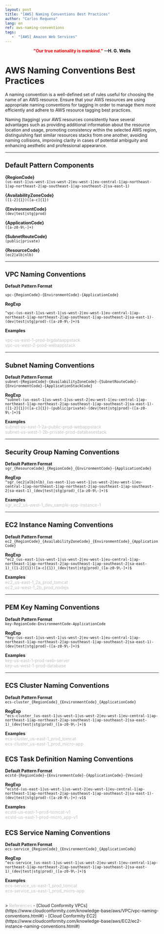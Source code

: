 ```yaml
---
layout: post
title: "[AWS] Naming Conventions Best Practices"
author: "Carlos Requena"
lang: en
ref: aws-naming-conventions
tags:
   -  "[AWS] Amazon Web Services" 
---
```


<div style="text-align:center"><span style="color:red;font-weight: bold">"Our true nationality is mankind." </span> <span style="color:black;font-weight: bold">--H. G. Wells</span></div>

# AWS Naming Conventions Best Practices

A naming convention is a well-defined set of rules useful for choosing the name of an AWS resource. Ensure that your AWS resources are using appropriate naming conventions for 
tagging in order to manage them more efficiently and adhere to AWS resource tagging best practices.

Naming (tagging) your AWS resources consistently have several advantages such as providing additional information about the resource location and usage, promoting consistency within the selected AWS region, distinguishing fast similar resources stacks from one another, avoiding naming collisions,
improving clarity in cases of potential ambiguity and enhancing aesthetic and professional appearance.

-----------
## Default Pattern Components

**{RegionCode}**     
``(us-east-1|us-west-1|us-west-2|eu-west-1|eu-central-1|ap-northeast-1|ap-northeast-2|ap-southeast-1|ap-southeast-2|sa-east-1)``

**{AvailabilityZoneCode}**  
``([1-2]{1})([a-c]{1})``

**{EnvironmentCode}**    
``(dev|test|stg|prod)`` 

**{ApplicationCode}**     
``([a-z0-9\-]+)`` 

**{SubnetRouteCode}**   
``(public|private)``

**{ResourceCode}**   
``(ec2|alb|nlb)``

-----------
## VPC Naming Conventions

**Default Pattern Format**  

``vpc-{RegionCode}-{EnvironmentCode}-{ApplicationCode}``

**RegExp**  

``^vpc-(us-east-1|us-west-1|us-west-2|eu-west-1|eu-central-1|ap-northeast-1|ap-northeast-2|ap-southeast-1|ap-southeast-2|sa-east-1)-(dev|test|stg|prod)-([a-z0-9\-]+)$``

**Examples**    

<span style="color:silver;">
vpc-us-east-1-prod-bigdataappstack
<br>
vpc-us-west-2-prod-webappstack
</span>

-----------
## Subnet Naming Conventions

**Default Pattern Format**      
``subnet-{RegionCode}-{AvailabilityZoneCode}-{SubnetRouteCode}-{EnvironmentCode}-{ApplicationStackCode}``

**RegExp**      
``^subnet-(us-east-1|us-west-1|us-west-2|eu-west-1|eu-central-1|ap-northeast-1|ap-northeast-2|ap-southeast-1|ap-southeast-2|sa-east-1)-([1-2]{1})([a-c]{1})-(public|private)-(dev|test|stg|prod)-([a-z0-9\-]+)$``

**Examples**            
<span style="color:silver;">
subnet-us-east-1-2a-public-prod-webappstack
<br>
subnet-us-west-1-2b-private-prod-databasestack
</span>

-----------
## Security Group Naming Conventions

**Default Pattern Format**      
``sgr_{ResourceCode}_{RegionCode}_{EnvironmentCode}-{ApplicationCode}``

**RegExp**      
``^sgr_(ec2|alb|nlb)_(us-east-1|us-west-1|us-west-2|eu-west-1|eu-central-1|ap-northeast-1|ap-northeast-2|ap-southeast-1|ap-southeast-2|sa-east-1)_(dev|test|stg|prod)_([a-z0-9\-]+)$``

**Examples**        
<span style="color:silver;">
sgr_ec2_us-west-1_dev_sample-app-instance-1
</span>

-----------
## EC2 Instance Naming Conventions

**Default Pattern Format**      
``ec2_{RegionCode}_{AvailabilityZoneCode}_{EnvironmentCode}_{ApplicationCode}``

**RegExp**      
``^ec2_(us-east-1|us-west-1|us-west-2|eu-west-1|eu-central-1|ap-northeast-1|ap-northeast-2|ap-southeast-1|ap-southeast-2|sa-east-1)_([1-2]{1})([a-c]{1})_(dev|test|stg|prod)_([a-z0-9\-]+)$``

**Examples**        
<span style="color:silver;">
ec2_us-east-1_2a_prod_tomcat
<br>
ec2_us-west-1_2b_prod_nodejs 
</span>

-----------
## PEM Key Naming Conventions

**Default Pattern Format**      
``key-RegionCode-EnvironmentCode-ApplicationCode``

**RegExp**      
``^key-(us-east-1|us-west-1|us-west-2|eu-west-1|eu-central-1|ap-northeast-1|ap-northeast-2|ap-southeast-1|ap-southeast-2|sa-east-1)-(dev|test|stg|prod)-([a-z0-9\-]+)$``

**Examples**        
<span style="color:silver;">
key-us-east-1-prod-web-server
<br>
key-us-west-1-prod-database 
</span>

-----------
## ECS Cluster Naming Conventions

**Default Pattern Format**      
``ecs-cluster_{RegionCode}_{EnvironmentCode}_{ApplicationCode}``

**RegExp**      
``^ecs-cluster_(us-east-1|us-west-1|us-west-2|eu-west-1|eu-central-1|ap-northeast-1|ap-northeast-2|ap-southeast-1|ap-southeast-2|sa-east-1)_(dev|test|stg|prod)_([a-z0-9\-]+)$``

**Examples**        
<span style="color:silver;">
ecs-cluster_us-east-1_prod_tomcat
<br>
ecs-cluster_us-east-1_prod_micro-app
</span>

## ECS Task Definition Naming Conventions

**Default Pattern Format**      
``ecstd-{RegionCode}-{EnvironmentCode}-{ApplicationCode}-{Vesion}``

**RegExp**      
``^ecstd-(us-east-1|us-west-1|us-west-2|eu-west-1|eu-central-1|ap-northeast-1|ap-northeast-2|ap-southeast-1|ap-southeast-2|sa-east-1)-(dev|test|stg|prod)-([a-z0-9\-]+)-v1$``

**Examples**        
<span style="color:silver;">
ecstd-us-east-1-prod-tomcat-v1
<br>
ecstd-us-east-1-prod-micro_app-v1
</span>

## ECS Service Naming Conventions

**Default Pattern Format**      
``ecs-service_{RegionCode}_{EnvironmentCode}_{ApplicationCode}``

**RegExp**      
``^ecs-service_(us-east-1|us-west-1|us-west-2|eu-west-1|eu-central-1|ap-northeast-1|ap-northeast-2|ap-southeast-1|ap-southeast-2|sa-east-1)_(dev|test|stg|prod)_([a-z0-9\-]+)$``

**Examples**        
<span style="color:silver;">
ecs-service_us-east-1_prod_tomcat
<br>
ecs-service_us-east-1_prod_micro-app
</span>


<br>
> 
<span style="color:silver;">References</span>
- [Cloud Conformity VPCs](https://www.cloudconformity.com/knowledge-base/aws/VPC/vpc-naming-conventions.html#)
- [Cloud Conformity EC2](https://www.cloudconformity.com/knowledge-base/aws/EC2/ec2-instance-naming-conventions.html#)

